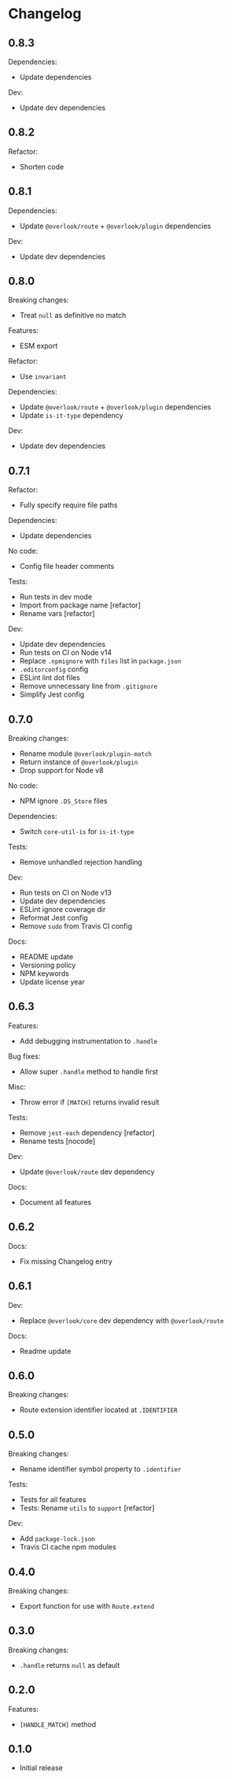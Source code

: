# Changelog

## 0.8.3

Dependencies:

* Update dependencies

Dev:

* Update dev dependencies

## 0.8.2

Refactor:

* Shorten code

## 0.8.1

Dependencies:

* Update `@overlook/route` + `@overlook/plugin` dependencies

Dev:

* Update dev dependencies

## 0.8.0

Breaking changes:

* Treat `null` as definitive no match

Features:

* ESM export

Refactor:

* Use `invariant`

Dependencies:

* Update `@overlook/route` + `@overlook/plugin` dependencies
* Update `is-it-type` dependency

Dev:

* Update dev dependencies

## 0.7.1

Refactor:

* Fully specify require file paths

Dependencies:

* Update dependencies

No code:

* Config file header comments

Tests:

* Run tests in dev mode
* Import from package name [refactor]
* Rename vars [refactor]

Dev:

* Update dev dependencies
* Run tests on CI on Node v14
* Replace `.npmignore` with `files` list in `package.json`
* `.editorconfig` config
* ESLint lint dot files
* Remove unnecessary line from `.gitignore`
* Simplify Jest config

## 0.7.0

Breaking changes:

* Rename module `@overlook/plugin-match`
* Return instance of `@overlook/plugin`
* Drop support for Node v8

No code:

* NPM ignore `.DS_Store` files

Dependencies:

* Switch `core-util-is` for `is-it-type`

Tests:

* Remove unhandled rejection handling

Dev:

* Run tests on CI on Node v13
* Update dev dependencies
* ESLint ignore coverage dir
* Reformat Jest config
* Remove `sudo` from Travis CI config

Docs:

* README update
* Versioning policy
* NPM keywords
* Update license year

## 0.6.3

Features:

* Add debugging instrumentation to `.handle`

Bug fixes:

* Allow super `.handle` method to handle first

Misc:

* Throw error if `[MATCH]` returns invalid result

Tests:

* Remove `jest-each` dependency [refactor]
* Rename tests [nocode]

Dev:

* Update `@overlook/route` dev dependency

Docs:

* Document all features

## 0.6.2

Docs:

* Fix missing Changelog entry

## 0.6.1

Dev:

* Replace `@overlook/core` dev dependency with `@overlook/route`

Docs:

* Readme update

## 0.6.0

Breaking changes:

* Route extension identifier located at `.IDENTIFIER`

## 0.5.0

Breaking changes:

* Rename identifier symbol property to `.identifier`

Tests:

* Tests for all features
* Tests: Rename `utils` to `support` [refactor]

Dev:

* Add `package-lock.json`
* Travis CI cache npm modules

## 0.4.0

Breaking changes:

* Export function for use with `Route.extend`

## 0.3.0

Breaking changes:

* `.handle` returns `null` as default

## 0.2.0

Features:

* `[HANDLE_MATCH]` method

## 0.1.0

* Initial release
